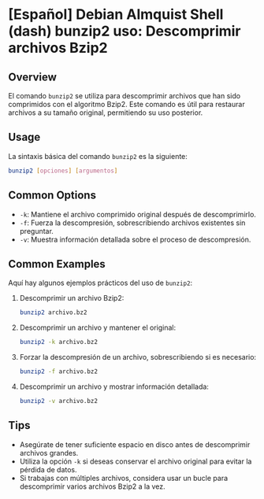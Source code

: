 # [Español] Debian Almquist Shell (dash) bunzip2 uso: Descomprimir archivos Bzip2

## Overview
El comando `bunzip2` se utiliza para descomprimir archivos que han sido comprimidos con el algoritmo Bzip2. Este comando es útil para restaurar archivos a su tamaño original, permitiendo su uso posterior.

## Usage
La sintaxis básica del comando `bunzip2` es la siguiente:

```bash
bunzip2 [opciones] [argumentos]
```

## Common Options
- `-k`: Mantiene el archivo comprimido original después de descomprimirlo.
- `-f`: Fuerza la descompresión, sobrescribiendo archivos existentes sin preguntar.
- `-v`: Muestra información detallada sobre el proceso de descompresión.

## Common Examples
Aquí hay algunos ejemplos prácticos del uso de `bunzip2`:

1. Descomprimir un archivo Bzip2:
   ```bash
   bunzip2 archivo.bz2
   ```

2. Descomprimir un archivo y mantener el original:
   ```bash
   bunzip2 -k archivo.bz2
   ```

3. Forzar la descompresión de un archivo, sobrescribiendo si es necesario:
   ```bash
   bunzip2 -f archivo.bz2
   ```

4. Descomprimir un archivo y mostrar información detallada:
   ```bash
   bunzip2 -v archivo.bz2
   ```

## Tips
- Asegúrate de tener suficiente espacio en disco antes de descomprimir archivos grandes.
- Utiliza la opción `-k` si deseas conservar el archivo original para evitar la pérdida de datos.
- Si trabajas con múltiples archivos, considera usar un bucle para descomprimir varios archivos Bzip2 a la vez.